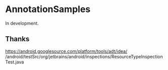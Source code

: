 # AnnotationSamples

In development.

Thanks
---
https://android.googlesource.com/platform/tools/adt/idea/
/android/testSrc/org/jetbrains/android/inspections/ResourceTypeInspectionTest.java